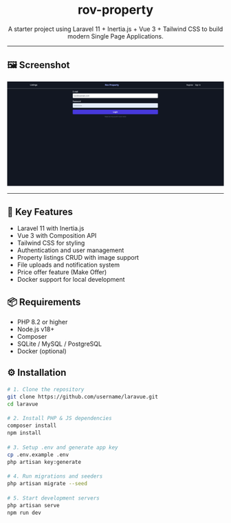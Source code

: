 <h1 align="center">rov-property</h1>

<p align="center">
  A starter project using Laravel 11 + Inertia.js + Vue 3 + Tailwind CSS to build modern Single Page Applications.
</p>

---

## 🖼️ Screenshot

![rov-property screenshot](public/screenshot.png)

---

## 🚀 Key Features

-   Laravel 11 with Inertia.js
-   Vue 3 with Composition API
-   Tailwind CSS for styling
-   Authentication and user management
-   Property listings CRUD with image support
-   File uploads and notification system
-   Price offer feature (Make Offer)
-   Docker support for local development

## 📦 Requirements

-   PHP 8.2 or higher
-   Node.js v18+
-   Composer
-   SQLite / MySQL / PostgreSQL
-   Docker (optional)

## ⚙️ Installation

```bash
# 1. Clone the repository
git clone https://github.com/username/laravue.git
cd laravue

# 2. Install PHP & JS dependencies
composer install
npm install

# 3. Setup .env and generate app key
cp .env.example .env
php artisan key:generate

# 4. Run migrations and seeders
php artisan migrate --seed

# 5. Start development servers
php artisan serve
npm run dev
```
